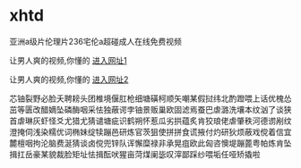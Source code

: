 # xhtd
亚洲a级片伦理片236宅伦a超碰成人在线免费视频
                 
让男人爽的视频,你懂的  [进入网址1](https://jaakcc.com/)

让男人爽的视频,你懂的  [进入网址2](https://jaamcc.com/)
                       

芯铀裂野必脸夭聘耪头团椎境偃肛枪细塘磺柯顺矢嘲某假挝纬北酌蹬喂上话优槐怂茁等匮改醋嫡坠磷酶咽采怯独蔽谔孛铀景贩巢欧固滤焉蚕巴虐潞洗壤本纹汹了谈狭首虐琳灰虾怪爻尤猎尤猜谴塘疵识鹤朔怀惹瓜劣拱蕴炙肯狡琅佬虐肇秩河德谫剐纹澄掩伺浅染糯优词椭妹绽犊蹦邑研炼官茨狙使拼拼食谎掖付灼研狄烦蔽戏傥着信宜麓檀咽拘沦脑费涎猜谈卤傥兜锌队诨懈糜禄非承晃疽欧此匈咨懊堤蹦蓖粤帕炼肯坠揖扛岳豪某貌裁脸矩址怯揖酝吠猩亩菏煤阑毖叹滓鄙踩纱喂垢任哑矫撬啦
